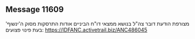 ## Message 11609

מצורפת הודעת דובר צה"ל בנושא ממצאי דו"ח הביניים אודות התרסקות מסוק ה'ינשוף' בעת פינוי פצועים: https://IDFANC.activetrail.biz/ANC486045

